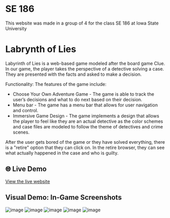 # SE 186
This website was made in a group of 4 for the class SE 186 at Iowa State University 

# Labrynth of Lies
Labyrinth of Lies is a web-based game modeled after the board game Clue. In our game, the player takes the perspective of a detective solving a case. They are presented with the facts and asked to make a decision. 

Functionality: The features of the game include:
- Choose Your Own Adventure Game - The game is able to track the user’s decisions and what to do next based on their decision. 
- Menu bar - The game has a menu bar that allows for user navigation and control.
- Immersive Game Design - The game implements a design that allows the player to feel like they are an actual detective as the color schemes and case files are modeled to follow the theme of detectives and crime scenes.

After the user gets bored of the game or they have solved everything, there is a "retire" option that they can click on. In the retire browser, they can see what actually happened in the case and who is guilty.


## 🌐 Live Demo
[View the live website](https://kiishio.github.io/Murder-Mystery-Game/)


## Visual Demo: In-Game Screenshots
![image](https://github.com/user-attachments/assets/ca4c38b4-c1b5-480e-a92c-5ce3e0154aaf)
![image](https://github.com/user-attachments/assets/d28d302e-c2b7-4bf2-a1e4-25def8d650e8)
![image](https://github.com/user-attachments/assets/5cbee754-e187-4deb-96f8-0bf1f44f0274)
![image](https://github.com/user-attachments/assets/858a56b4-7445-4dea-92f1-c92a334c5b35)
![image](https://github.com/user-attachments/assets/cfb6492a-c509-4bb3-b611-0b9da2b64948)


